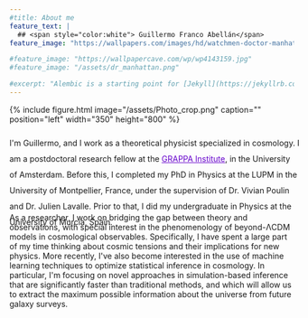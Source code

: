 ```yaml
---
#title: About me
feature_text: |
  ## <span style="color:white"> Guillermo Franco Abellán</span>
feature_image: "https://wallpapers.com/images/hd/watchmen-doctor-manhattan-mars-nf6a1ao2jf8ju0vl.jpg"

#feature_image: "https://wallpapercave.com/wp/wp4143159.jpg"
#feature_image: "/assets/dr_manhattan.png"

#excerpt: "Alembic is a starting point for [Jekyll](https://jekyllrb.com/) projects. Rather than starting from scratch, this boilerplate is designed to get the ball rolling immediately. Install it, configure it, twerk it, push it."
---
```


{% include figure.html image="/assets/Photo_crop.png" caption="" position="left" width="350" height="800" %}


<p style="line-height:28px;margin-right: -10px; margin-top: 20px;">
I'm Guillermo, and I work as a theoretical physicist specialized in cosmology. I am a postdoctoral research fellow at the <a href="https://www.grappa.amsterdam" style="color: #6600cc;" > GRAPPA Institute</a>, in the University of Amsterdam. Before this, I completed my PhD in Physics at the LUPM in the University of Montpellier, France, under the supervision of Dr. Vivian Poulin and Dr. Julien Lavalle. Prior to that, I did my undergraduate in Physics at the University of Murcia, Spain.
</p>
<p></p>
<p></p>
<p style="line-height:28px;margin-right: -10px; margin-top: -45px;">

As a researcher, I work on bridging the gap between theory and observations, with special interest in the phenomenology of beyond-ΛCDM models in cosmological observables. Specifically, I have spent a large part of my time thinking about cosmic tensions and their implications for new physics.
More recently, I've also become interested in the use of machine learning techniques to optimize statistical inference in cosmology. In particular, I'm focusing on novel approaches in simulation-based inference that are significantly faster than traditional methods, and which will allow us to extract the maximum possible information about the universe from future galaxy surveys.
</p>
